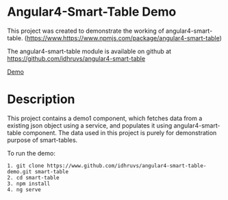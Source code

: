 # Angular4-Smart-Table Demo

This project was created to demonstrate the working of angular4-smart-table. (https://www.https://www.npmjs.com/package/angular4-smart-table)

The angular4-smart-table module is available on github at https://github.com/idhruvs/angular4-smart-table


<a href="https://angular4-smart-table-demo.herokuapp.com/">Demo</a>


# Description

This project contains a demo1 component, which fetches data from a existing json object using a service, and populates it using angular4-smart-table component. The data used in this project is purely for demonstration purpose of smart-tables.

To run the demo:

    1. git clone https://www.github.com/idhruvs/angular4-smart-table-demo.git smart-table
    2. cd smart-table
    3. npm install
    4. ng serve

